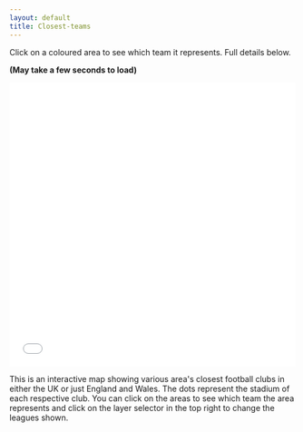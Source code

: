 ```yaml
---
layout: default
title: Closest-teams
---
```

Click on a coloured area to see which team it represents. Full details below.

**(May take a few seconds to load)**
<iframe width="100%" height="500vh" frameborder="0" scrolling="no" src="/assets/closest-teams.html"></iframe>

This is an interactive map showing various area's closest football clubs in either the UK or just England and Wales. The dots represent the stadium of each respective club. You can click on the areas to see which team the area represents and click on the layer selector in the top right to change the leagues shown.

